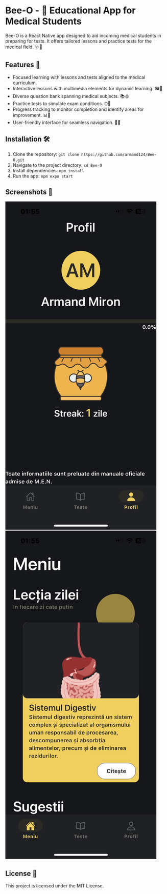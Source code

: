 # Bee-O - 🐝 Educational App for Medical Students

Bee-O is a React Native app designed to aid incoming medical students in preparing for tests. It offers tailored lessons and practice tests for the medical field. 🩺💉

## Features 🌟

- Focused learning with lessons and tests aligned to the medical curriculum.
- Interactive lessons with multimedia elements for dynamic learning. 🖼️🎥
- Diverse question bank spanning medical subjects. 📚🩸
- Practice tests to simulate exam conditions. ⏰📝
- Progress tracking to monitor completion and identify areas for improvement. 📊🚀
- User-friendly interface for seamless navigation. 🚀📱

## Installation 🛠️

1. Clone the repository: `git clone https://github.com/armand124/Bee-O.git`
2. Navigate to the project directory: `cd Bee-O`
3. Install dependencies: `npm install`
4. Run the app: `npm expo start`

## Screenshots 📸

![Screenshot 1](screenshots/screenshot1.png)
![Screenshot 2](screenshots/screenshot2.png)

## License 📜

This project is licensed under the MIT License.
